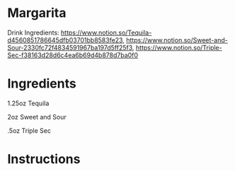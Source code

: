 # Margarita

Drink Ingredients: https://www.notion.so/Tequila-d4560851786645dfb03701bb8583fe23, https://www.notion.so/Sweet-and-Sour-2330fc72f4834591967ba197d5ff25f3, https://www.notion.so/Triple-Sec-f38163d28d6c4ea6b69d4b878d7ba0f0

# Ingredients

1.25oz Tequila

2oz Sweet and Sour

.5oz Triple Sec

# Instructions
